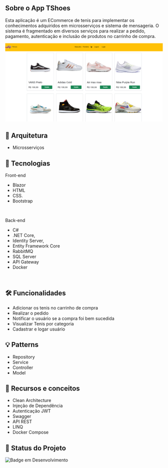 ## Sobre o App TShoes
Esta aplicação é um ECommerce de tenis para implementar os conhecimentos adquiridos em microsserviços e sistema de mensageria. O sistema é fragmentado em diversos serviços para realizar a pedido, pagamento, autenticação e inclusão de produtos no carrinho de compra.

![appThoes](https://github.com/guijs02/EcommerceTShoes/blob/master/fotoEcommerce.png)

## 📁 Arquitetura
- Microsserviços

## 📡 Tecnologias
  Front-end
- Blazor
-  HTML
-  CSS.
-  Bootstrap
  <br>
  
 Back-end
- C#
- .NET Core,
- Identity Server,
- Entity Framework Core
- RabbitMQ
- SQL Server
- API Gateway
- Docker
<br>

## 🛠 Funcionalidades
- Adicionar os tenis no carrinho de compra
- Realizar o pedido
- Notificar o usuário se a compra foi bem sucedida
- Visualizar Tenis por categoria
- Cadastrar e logar usuário

## 💡 Patterns
- Repository
- Service
- Controller
- Model

## 📖 Recursos e conceitos
- Clean Architecture
- Injeção de Dependência
- Autenticação JWT
- Swagger
- API REST
- LINQ
- Docker Compose



## 🔎 Status do Projeto

![Badge em Desenvolvimento](https://img.shields.io/badge/Status-Em%20Desenvolvimento-green)

